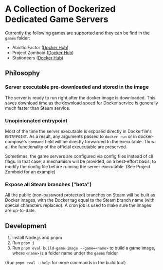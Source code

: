 # A Collection of Dockerized Dedicated Game Servers

Currently the following games are supported and they can be find in the `games` folder:

- Abiotic Factor ([Docker Hub](https://hub.docker.com/r/kevinresol/abiotic-factor-dedicated-server/tags))
- Project Zomboid ([Docker Hub](https://hub.docker.com/r/kevinresol/project-zomboid-dedicated-server/tags))
- Stationeers ([Docker Hub](https://hub.docker.com/r/kevinresol/stationeers-dedicated-server/tags))

## Philosophy

### Server executable pre-downloaded and stored in the image

The server is ready to run right after the docker image is downloaded. This saves download time as the download speed for Docker service is generally much faster than Steam service.

### Unopinionated entrypoint

Most of the time the server executable is exposed directly in Dockerfile's `ENTRYPOINT`. As a result, any arguments passed to `docker run` or in docker-compose's `command` field will be directly forwarded to the executable. Thus all the functionality of the official exeucutable are preserved.

Sometimes, the game servers are configured via config files instead of cli flags. In that case, a mechamism will be provided, on a best-effort basis, to modify the config file before running the server executable. (See Project Zomboid for an example)

### Expose all Steam branches ("beta")

All the public (non-password protected) branches on Steam will be built as Docker images, with the Docker tag equal to the Steam branch name (with special characters replaced). A cron job is used to make sure the images are up-to-date.

## Development

1. Install Node.js and pnpm
2. Run `pnpm i`
3. Run `pnpm eval build-game-image --game=<name>` to build a game image, where `<name>` is a folder name under the `games` folder

(Run `pnpm eval --help` for more commands in the build tool)
